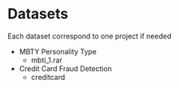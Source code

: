 # Datasets

Each dataset correspond to one project if needed

- MBTY Personality Type
  - mbti_1.rar 
- Credit Card Fraud Detection
  - creditcard
